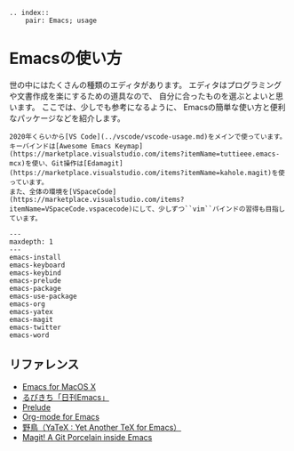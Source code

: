 ```{eval-rst}
.. index::
    pair: Emacs; usage
```

# Emacsの使い方

世の中にはたくさんの種類のエディタがあります。
エディタはプログラミングや文書作成を楽にするための道具なので、
自分に合ったものを選ぶとよいと思います。
ここでは、少しでも参考になるように、
Emacsの簡単な使い方と便利なパッケージなどを紹介します。

```{note}
2020年くらいから[VS Code](../vscode/vscode-usage.md)をメインで使っています。
キーバインドは[Awesome Emacs Keymap](https://marketplace.visualstudio.com/items?itemName=tuttieee.emacs-mcx)を使い、Git操作は[Edamagit](https://marketplace.visualstudio.com/items?itemName=kahole.magit)を使っています。
また、全体の環境を[VSpaceCode](https://marketplace.visualstudio.com/items?itemName=VSpaceCode.vspacecode)にして、少しずつ``vim``バインドの習得も目指しています。
```

```{toctree}
---
maxdepth: 1
---
emacs-install
emacs-keyboard
emacs-keybind
emacs-prelude
emacs-package
emacs-use-package
emacs-org
emacs-yatex
emacs-magit
emacs-twitter
emacs-word
```

## リファレンス

- [Emacs for MacOS X](https://emacsformacosx.com)
- [るびきち「日刊Emacs」](http://rubikitch.com)
- [Prelude](https://prelude.emacsredux.com/en/latest/)
- [Org-mode for Emacs](https://orgmode.org/)
- [野鳥（YaTeX : Yet Another TeX for Emacs）](https://www.yatex.org/)
- [Magit! A Git Porcelain inside Emacs](https://magit.vc/)
